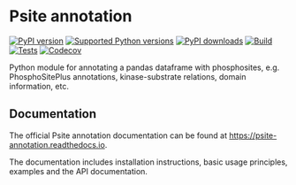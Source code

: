 # Psite annotation

[![PyPI version](https://img.shields.io/pypi/v/psite-annotation.svg?logo=pypi&logoColor=FFE873)](https://pypi.org/project/psite-annotation/)
[![Supported Python versions](https://img.shields.io/pypi/pyversions/psite-annotation.svg?logo=python&logoColor=FFE873)](https://pypi.org/project/psite-annotation/)
[![PyPI downloads](https://img.shields.io/pypi/dm/psite-annotation.svg)](https://pypistats.org/packages/psite-annotation)
[![Build](https://github.com/kusterlab/psite_annotation/workflows/Publish%20release/badge.svg)](https://github.com/kusterlab/psite_annotation/actions?workflow=release)
[![Tests](https://github.com/kusterlab/psite_annotation/workflows/Unit%20tests/badge.svg)](https://github.com/kusterlab/psite_annotation/actions?workflow=tests)
[![Codecov](https://codecov.io/gh/kusterlab/psite_annotation/branch/main/graph/badge.svg)](https://codecov.io/gh/kusterlab/psite_annotation)

Python module for annotating a pandas dataframe with phosphosites, e.g. PhosphoSitePlus annotations, kinase-substrate relations, domain information, etc.

## Documentation

The official Psite annotation documentation can be found at https://psite-annotation.readthedocs.io.

The documentation includes installation instructions, basic usage principles, examples and the API documentation.